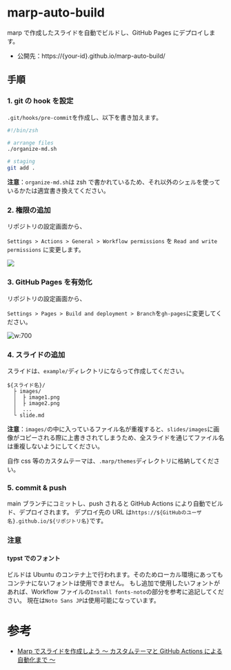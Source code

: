 # marp-auto-build

marp で作成したスライドを自動でビルドし、GitHub Pages にデプロイします。

- 公開先：https://{your-id}.github.io/marp-auto-build/

## 手順

### 1. git の hook を設定

`.git/hooks/pre-commit`を作成し、以下を書き加えます。

```sh
#!/bin/zsh

# arrange files
./organize-md.sh

# staging
git add .
```

**注意**：`organize-md.sh`は zsh で書かれているため、それ以外のシェルを使っているかたは適宜書き換えてください。

### 2. 権限の追加

リポジトリの設定画面から、

`Settings > Actions > General > Workflow permissions` を `Read and write permissions` に変更します。

![](example/images/example_permission.png)

### 3. GitHub Pages を有効化

リポジトリの設定画面から、

`Settings > Pages > Build and deployment > Branch`を`gh-pages`に変更してください。

![w:700](example/images/example_pages.png)

### 4. スライドの追加

スライドは、`example/`ディレクトリにならって作成してください。

```
${スライド名}/
  ├ images/
  │  ├ image1.png
  │  ├ image2.png
  │  ...
  └ slide.md
```

**注意**：`images/`の中に入っているファイル名が重複すると、`slides/images`に画像がコピーされる際に上書きされてしまうため、全スライドを通じてファイル名は重複しないようにしてください。

自作 css 等のカスタムテーマは、`.marp/themes`ディレクトリに格納してください。

### 5. commit & push

main ブランチにコミットし、push されると GitHub Actions により自動でビルド、デプロイされます。
デプロイ先の URL は`https://${GitHubのユーザ名}.github.io/${リポジトリ名}`です。

### 注意

#### typst でのフォント

ビルドは Ubuntu のコンテナ上で行われます。そのためローカル環境にあってもコンテナにないフォントは使用できません。
もし追加で使用したいフォントがあれば、Workflow ファイルの`Install fonts-noto`の部分を参考に追記してください。
現在は`Noto Sans JP`は使用可能になっています。

# 参考

- [Marp でスライドを作成しよう 〜 カスタムテーマと GitHub Actions による自動化まで 〜](https://zenn.dev/istyle/articles/8f13b876af7e3b)
